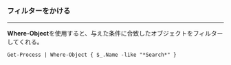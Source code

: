 ### フィルターをかける

---

**Where-Object**を使用すると、与えた条件に合致したオブジェクトをフィルターしてくれる。

```
Get-Process | Where-Object { $_.Name -like "*Search*" }
```
